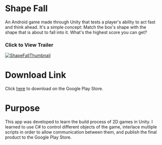 # Shape Fall
An Android game made through Unity that tests a player's ability to act fast and think ahead. It's a simple concept: Match the box's shape with the shape that is about to fall into it. What's the highest score you can get?

### Click to View Trailer
[![ShapeFallThumbnail](https://user-images.githubusercontent.com/60367213/94345583-88c1fa00-ffec-11ea-996b-efe0fdc39773.png)](https://youtu.be/llMoeFOfpPc)

# Download Link
Click [here](https://play.google.com/store/apps/details?id=com.MaxHatPro.ShapeFall) to download on the Google Play Store.

# Purpose
This app was developed to learn the build process of 2D games in Unity. I learned to use C# to control different objects of the game, interlace mutliple scripts in order to allow communication between them, and publish the final product to the Google Play Store.

